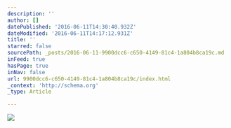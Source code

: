 ```yaml
---
description: ''
author: []
datePublished: '2016-06-11T14:30:40.932Z'
dateModified: '2016-06-11T14:17:12.931Z'
title: ''
starred: false
sourcePath: _posts/2016-06-11-9900dcc6-c650-4149-81c4-1a804b8ca19c.md
inFeed: true
hasPage: true
inNav: false
url: 9900dcc6-c650-4149-81c4-1a804b8ca19c/index.html
_context: 'http://schema.org'
_type: Article

---
```

![](https://the-grid-user-content.s3-us-west-2.amazonaws.com/5cab0259-7725-4503-a2c8-5cc42caa421e.jpg)